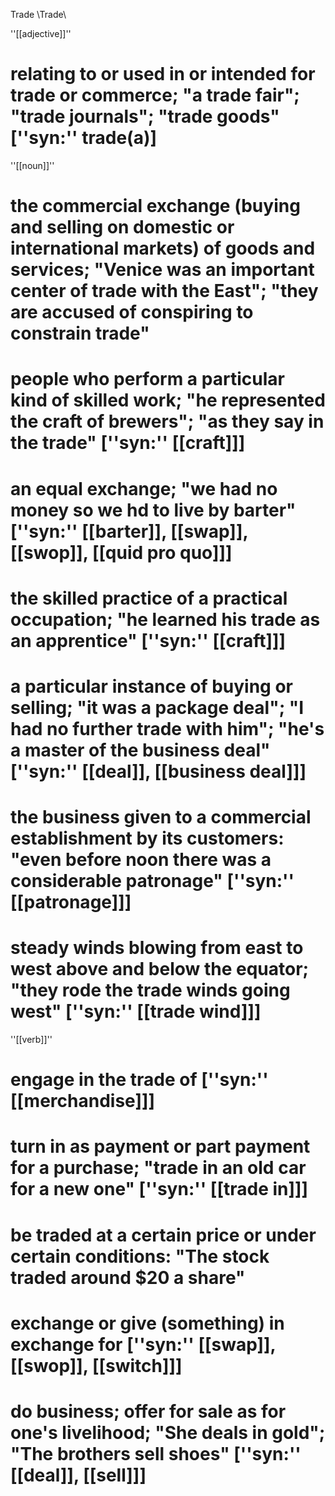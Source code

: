 Trade \Trade\

''[[adjective]]''
# relating to or used in or intended for trade or commerce; "a trade fair"; "trade journals"; "trade goods" [''syn:'' trade(a)]

''[[noun]]''     
# the commercial exchange (buying and selling on domestic or international markets) of goods and services; "Venice was an important center of trade with the East"; "they are accused of conspiring to constrain trade"
# people who perform a particular kind of skilled work; "he represented the craft of brewers"; "as they say in the trade" [''syn:'' [[craft]]]
# an equal exchange; "we had no money so we hd to live by barter" [''syn:'' [[barter]], [[swap]], [[swop]], [[quid pro quo]]]
# the skilled practice of a practical occupation; "he learned his trade as an apprentice" [''syn:'' [[craft]]]
# a particular instance of buying or selling; "it was a package deal"; "I had no further trade with him"; "he's a master of the business deal" [''syn:'' [[deal]], [[business deal]]]
# the business given to a commercial establishment by its customers: "even before noon there was a considerable patronage" [''syn:'' [[patronage]]]
# steady winds blowing from east to west above and below the equator; "they rode the trade winds going west" [''syn:'' [[trade wind]]]

''[[verb]]''
# engage in the trade of [''syn:'' [[merchandise]]]
# turn in as payment or part payment for a purchase; "trade in an old car for a new one" [''syn:'' [[trade in]]]
# be traded at a certain price or under certain conditions: "The stock traded around $20 a share"
# exchange or give (something) in exchange for [''syn:'' [[swap]], [[swop]], [[switch]]]
# do business; offer for sale as for one's livelihood; "She deals in gold"; "The brothers sell shoes" [''syn:'' [[deal]], [[sell]]]